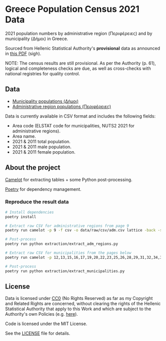 # Greece Population Census 2021 Data

2021 population numbers by administrative region (Περιφέρειες) and by municipality (Δήμοι) in Greece.

Sourced from Hellenic Statistical Authority's **provisional** data as announced in [this PDF](https://www.statistics.gr/documents/20181/17776954/NWS_Census_results_BOOKLET_19072022_GR.pdf/e819abde-a3ae-2418-bb5a-1c5365310e3e?t=1658222922216) (sigh).

NOTE: The census results are still provisional. As per the Authority (p. 61), logical and completeness checks are due, as well as cross-checks with national registries for quality control.

## Data

* [Municipality populations (Δήμοι)](data/municipalities/populations.csv)
* [Administrative region populations (Περιφέρειες)](data/adm_regions/populations.csv)

Data is currently available in CSV format and includes the following fields:
* Area code (ELSTAT code for municipalities, NUTS2 2021 for administrative regions).
* Area name.
* 2021 & 2011 total population.
* 2021 & 2011 male population.
* 2021 & 2011 female population.

## About the project

[Camelot](https://github.com/camelot-dev/camelot) for extracting tables + some Python post-processing.

[Poetry](https://python-poetry.org/) for dependency management.

### Reproduce the result data

```bash
# Install dependencies
poetry install

# Extract raw CSV for administrative regions from page 9
poetry run camelot -p 9 -f csv -o data/raw/csv/adm.csv lattice -back -shift "" -scale 60 data/raw/NWS_Census_results_BOOKLET_19072022_GR.pdf

# Post-process
poetry run python extraction/extract_adm_regions.py

# Extract raw CSV for municipalities from the pages below
poetry run camelot -p 12,13,15,16,17,19,20,22,23,25,26,28,29,31,32,34,35,37,38,39,41,42,43,44,46,47,49,50,51,52,53,55,56 -f csv -o data/raw/csv/mun.csv lattice -back -shift "" -scale 60 data/raw/NWS_Census_results_BOOKLET_19072022_GR.pdf

# Post-process
poetry run python extraction/extract_municipalities.py
```

## License

Data is licensed under [CC0](https://creativecommons.org/publicdomain/zero/1.0/legalcode) (No Rights Reserved) as far as my Copyright and Related Rights are concerned, without clearing the rights of the Hellenic Statistical Authority that apply to this Work and which are subject to the Authority's own Policies (e.g. [here](https://www.statistics.gr/documents/20181/1412103/Copyright_Reuse_Policy_GR.pdf/98190155-becf-45d1-9366-a157d44af50b)).

Code is licensed under the MIT License.

See the [LICENSE](LICENSE) file for details.
